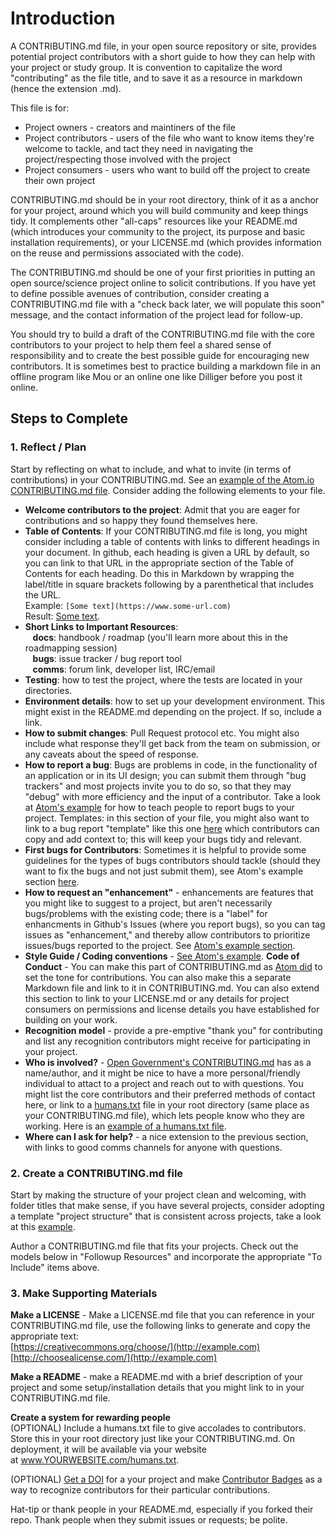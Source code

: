 # Introduction
A CONTRIBUTING.md file, in your open source repository or site, provides potential project contributors with a short guide to how they can help with your project or study group. It is convention to capitalize the word "contributing" as the file title, and to save it as a resource in markdown (hence the extension .md).

This file is for:
- Project owners - creators and maintiners of the file
- Project contributors - users of the file who want to know items they're welcome to tackle, and tact they need in navigating the project/respecting those involved with the project
- Project consumers - users who want to build off the project to create their own project

CONTRIBUTING.md should be in your root directory, think of it as a anchor for your project, around which you will build community and keep things tidy. It complements other "all-caps" resources like your README.md (which introduces your community to the project, its purpose and basic installation requirements), or your LICENSE.md (which provides information on the reuse and permissions associated with the code).

The CONTRIBUTING.md should be one of your first priorities in putting an open source/science project online to solicit contributions. If you have yet to define possible avenues of contribution, consider creating a CONTRIBUTING.md file with a "check back later, we will populate this soon" message, and the contact information of the project lead for follow-up.

You should try to build a draft of the CONTRIBUTING.md file with the core contributors to your project to help them feel a shared sense of responsibility and to create the best possible guide for encouraging new contributors. It is sometimes best to practice building a markdown file in an offline program like Mou or an online one like Dilliger before you post it online.

## Steps to Complete

### 1. Reflect / Plan
Start by reflecting on what to include, and what to invite (in terms of contributions) in your CONTRIBUTING.md. See an [example of the Atom.io CONTRIBUTING.md file](https://github.com/atom/atom/blob/master/CONTRIBUTING.md). Consider adding the following elements to your file.

- **Welcome contributors to the project**: Admit that you are eager for contributions and so happy they found themselves here.
- **Table of Contents**: If your CONTRIBUTING.md file is long, you might consider including a table of contents with links to different headings in your document. In github, each heading is given a URL by default, so you can link to that URL in the appropriate section of the Table of Contents for each heading. Do this in Markdown by wrapping the label/title in square brackets following by a parenthetical that includes the URL.</br>Example: `[Some text](https://www.some-url.com)`</br>Result: [Some text](https://www.some-url.com).
- **Short Links to Important Resources**:<br/>
   **docs**: handbook / roadmap (you'll learn more about this in the roadmapping session)<br/>
   **bugs**: issue tracker / bug report tool<br/>
   **comms**: forum link, developer list, IRC/email<br/>
- **Testing**: how to test the project, where the tests are located in your directories.
- **Environment details**: how to set up your development environment. This might exist in the README.md depending on the project. If so, include a link.
- **How to submit changes**: Pull Request protocol etc. You might also include what response they'll get back from the team on submission, or any caveats about the speed of response.
- **How to report a bug**: Bugs are problems in code, in the functionality of an application or in its UI design; you can submit them through "bug trackers" and most projects invite you to do so, so that they may "debug" with more efficiency and the input of a contributor. Take a look at [Atom's example](http://example.com) for how to teach people to report bugs to your project.
Templates: in this section of your file, you might also want to link to a bug report "template" like this one [here](http://example.com) which contributors can copy and add context to; this will keep your bugs tidy and relevant.
- **First bugs for Contributors**: Sometimes it is helpful to provide some guidelines for the types of bugs contributors should tackle (should they want to fix the bugs and not just submit them), see Atom's example section [here](http://example.com).
- **How to request an "enhancement"** - enhancements are features that you might like to suggest to a project, but aren't necessarily bugs/problems with the existing code; there is a "label" for enhancments in Github's Issues (where you report bugs), so you can tag issues as "enhancement," and thereby allow contributors to prioritize issues/bugs reported to the project. See [Atom's example section](http://example.com).
- **Style Guide / Coding conventions** - [See Atom's example](http://example.com).
 **Code of Conduct** - You can make this part of CONTRIBUTING.md as [Atom did](http://example.com) to set the tone for contributions. You can also make this a separate Markdown file and link to it in CONTRIBUTING.md. You can also extend this section to link to your LICENSE.md or any details for project consumers on permissions and license details you have established for building on your work.
- **Recognition model** - provide a pre-emptive "thank you" for contributing and list any recognition contributors might receive for participating in your project.
- **Who is involved?** - [Open Government's CONTRIBUTING.md](http://example.com) has as a name/author, and it might be nice to have a more personal/friendly individual to attact to a project and reach out to with questions. You might list the core contributors and their preferred methods of contact here, or link to a [humans.txt](http://example.com) file in your root directory (same place as your CONTRIBUTING.md file), which lets people know who they are working. Here is an [example of a humans.txt file](http://example.com).
- **Where can I ask for help?** - a nice extension to the previous section, with links to good comms channels for anyone with questions.

### 2. Create a CONTRIBUTING.md file
Start by making the structure of your project clean and welcoming, with folder titles that make sense, if you have several projects, consider adopting a template "project structure" that is consistent across projects, take a look at this [example](http://example.com).

Author a CONTRIBUTING.md file that fits your projects. Check out the models below in "Followup Resources" and incorporate the appropriate "To Include" items above.

### 3. Make Supporting Materials
**Make a LICENSE** - Make a LICENSE.md file that you can reference in your CONTRIBUTING.md file, use the following links to generate and copy the appropriate text:<br/>
[https://creativecommons.org/choose/](http://example.com)<br/>
[http://choosealicense.com/](http://example.com)

**Make a README** - make a README.md with a brief description of your project and some setup/installation details that you might link to in your CONTRIBUTING.md file.

**Create a system for rewarding people**<br/>
(OPTIONAL) Include a humans.txt file to give accolades to contributors. Store this in your root directory just like your CONTRIBUTING.md. On deployment, it will be available via your website at www.YOURWEBSITE.com/humans.txt.

(OPTIONAL) [Get a DOI](http://example.com) for a your project and make [Contributor Badges](http://example.com) as a way to recognize contributors for their particular contributions.

Hat-tip or thank people in your README.md, especially if you forked their repo. Thank people when they submit issues or requests; be polite.
